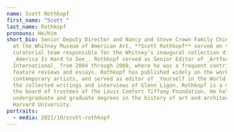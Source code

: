 ```yaml
---
name: Scott Rothkopf
first_name: "Scott "
last_name: Rothkopf
pronouns: He/Him
short_bio: Senior Deputy Director and Nancy and Steve Crown Family Chief Curator
  at the Whitney Museum of American Art, **Scott Rothkopf** served on the
  curatorial team responsible for the Whitney’s inaugural collection display
  _America Is Hard to See_. Rothkopf served as Senior Editor of _Artforum
  International_ from 2004 through 2009, where he was a frequent contributor of
  feature reviews and essays. Rothkopf has published widely on the work of
  contemporary artists, and served as editor of _Yourself in the World_ (2011),
  the collected writings and interviews of Glenn Ligon. Rothkopf is a member of
  the board of trustees of the Louis Comfort Tiffany Foundation. He holds
  undergraduate and graduate degrees in the history of art and architecture from
  Harvard University.
portraits:
  - media: 2021/10/scott-rothkopf
---
```

